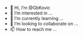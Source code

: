 - 👋 Hi, I’m @GbKovic
- 👀 I’m interested in ...
- 🌱 I’m currently learning ...
- 💞️ I’m looking to collaborate on ...
- 📫 How to reach me ...

<!---
GbKovic/GbKovic is a ✨ special ✨ repository because its `README.md` (this file) appears on your GitHub profile.
You can click the Preview link to take a look at your changes.
--->
